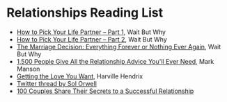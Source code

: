 # Relationships Reading List

- [How to Pick Your Life Partner – Part 1](https://waitbutwhy.com/2014/02/pick-life-partner.html), Wait But Why
- [How to Pick Your Life Partner – Part 2](https://waitbutwhy.com/2014/02/pick-life-partner-part-2.html), Wait But Why
- [The Marriage Decision: Everything Forever or Nothing Ever Again](https://waitbutwhy.com/2016/09/marriage-decision.html), Wait But Why
- [1,500 People Give All the Relationship Advice You'll Ever Need](https://markmanson.net/relationship-advice), Mark Manson
- [Getting the Love You Want](https://www.amazon.com/Getting-Love-You-Want-Anniversary/dp/0805087001), Harville Hendrix
- [Twitter thread by Sol Orwell](https://twitter.com/sol_orwell/status/1206941391999385600?s=12)
- [100 Couples Share Their Secrets to a Successful Relationship](https://theprofile.substack.com/p/100-couples-share-their-secrets-to)


